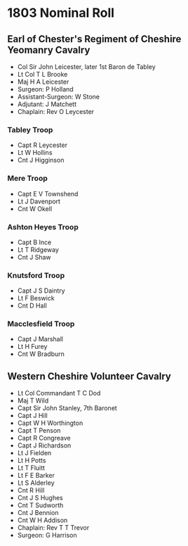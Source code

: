 # 1803 Nominal Roll

## Earl of Chester's Regiment of Cheshire Yeomanry Cavalry

* Col Sir John Leicester, later 1st Baron de Tabley
* Lt Col T L Brooke
* Maj H A Leicester
* Surgeon: P Holland
* Assistant-Surgeon: W Stone
* Adjutant: J Matchett
* Chaplain: Rev O Leycester

### Tabley Troop

* Capt R Leycester
* Lt W Hollins
* Cnt J Higginson

### Mere Troop

* Capt E V Townshend
* Lt J Davenport
* Cnt W Okell

### Ashton Heyes Troop

* Capt B Ince
* Lt T Ridgeway
* Cnt J Shaw

### Knutsford Troop

* Capt J S Daintry
* Lt F Beswick
* Cnt D Hall

### Macclesfield Troop

* Capt J Marshall
* Lt H Furey
* Cnt W Bradburn

## Western Cheshire Volunteer Cavalry

* Lt Col Commandant T C Dod
* Maj T Wild
* Capt Sir John Stanley, 7th Baronet
* Capt J Hill
* Capt W H Worthington
* Capt T Penson
* Capt R Congreave
* Capt J Richardson
* Lt J Fielden
* Lt H Potts
* Lt T Fluitt
* Lt F E Barker
* Lt S Alderley
* Cnt R Hill
* Cnt J S Hughes
* Cnt T Sudworth
* Cnt J Bennion
* Cnt W H Addison
* Chaplain: Rev T T Trevor
* Surgeon: G Harrison
